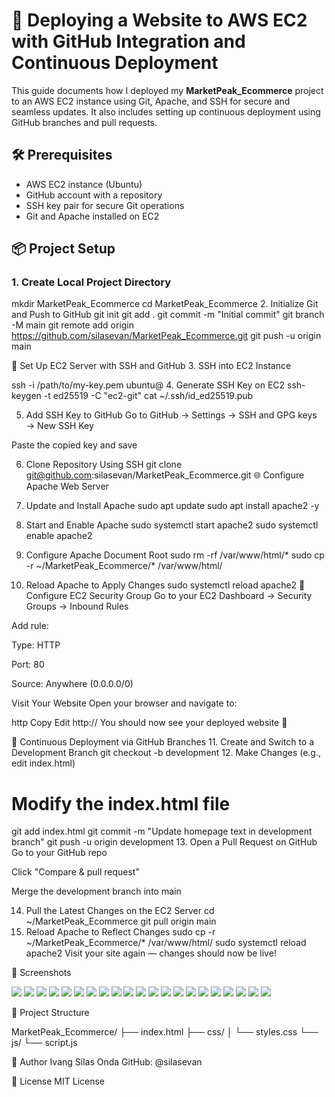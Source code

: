 # 🚀 Deploying a Website to AWS EC2 with GitHub Integration and Continuous Deployment

This guide documents how I deployed my **MarketPeak_Ecommerce** project to an AWS EC2 instance using Git, Apache, and SSH for secure and seamless updates. It also includes setting up continuous deployment using GitHub branches and pull requests.


## 🛠️ Prerequisites

- AWS EC2 instance (Ubuntu)
- GitHub account with a repository
- SSH key pair for secure Git operations
- Git and Apache installed on EC2


## 📦 Project Setup

### 1. Create Local Project Directory

mkdir MarketPeak_Ecommerce
cd MarketPeak_Ecommerce
2. Initialize Git and Push to GitHub
git init
git add .
git commit -m "Initial commit"
git branch -M main
git remote add origin https://github.com/silasevan/MarketPeak_Ecommerce.git
git push -u origin main


🔐 Set Up EC2 Server with SSH and GitHub
3. SSH into EC2 Instance

ssh -i /path/to/my-key.pem ubuntu@<EC2-PUBLIC-IP>
4. Generate SSH Key on EC2
ssh-keygen -t ed25519 -C "ec2-git"
cat ~/.ssh/id_ed25519.pub

5. Add SSH Key to GitHub
Go to GitHub → Settings → SSH and GPG keys → New SSH Key

Paste the copied key and save

6. Clone Repository Using SSH
git clone git@github.com:silasevan/MarketPeak_Ecommerce.git
🌐 Configure Apache Web Server
7. Update and Install Apache
sudo apt update
sudo apt install apache2 -y
8. Start and Enable Apache
sudo systemctl start apache2
sudo systemctl enable apache2

9. Configure Apache Document Root
sudo rm -rf /var/www/html/*
sudo cp -r ~/MarketPeak_Ecommerce/* /var/www/html/
10. Reload Apache to Apply Changes
sudo systemctl reload apache2
🔐 Configure EC2 Security Group
Go to your EC2 Dashboard → Security Groups → Inbound Rules

Add rule:

Type: HTTP

Port: 80

Source: Anywhere (0.0.0.0/0)

 Visit Your Website
Open your browser and navigate to:

http
Copy
Edit
http://<EC2-PUBLIC-IP>
You should now see your deployed website 🎉

🔄 Continuous Deployment via GitHub Branches
11. Create and Switch to a Development Branch
git checkout -b development
12. Make Changes (e.g., edit index.html)

# Modify the index.html file
git add index.html
git commit -m "Update homepage text in development branch"
git push -u origin development
13. Open a Pull Request on GitHub
Go to your GitHub repo

Click "Compare & pull request"

Merge the development branch into main

14. Pull the Latest Changes on the EC2 Server
cd ~/MarketPeak_Ecommerce
git pull origin main
15. Reload Apache to Reflect Changes
sudo cp -r ~/MarketPeak_Ecommerce/* /var/www/html/
sudo systemctl reload apache2
Visit your site again — changes should now be live!

📸 Screenshots

<img src="./img/1.png">
<img src="./img/2.png">
<img src="./img/3.png">
<img src="./img/4.png">
<img src="./img/4.png">
<img src="./img/6.png">
<img src="./img/7.png">
<img src="./img/8.png">
<img src="./img/9.png">
<img src="./img/10.png">
<img src="./img/11.png">
<img src="./img/12.png">
<img src="./img/12.png">
<img src="./img/14.png">
<img src="./img/15.png">
<img src="./img/16.png">
<img src="./img/17.png">
<img src="./img/18.png">
<img src="./img/19.png">
<img src="./img/20.png">
<img src="./img/21.png">

📁 Project Structure

MarketPeak_Ecommerce/
├── index.html
├── css/
│   └── styles.css
└── js/
    └── script.js


👤 Author
Ivang Silas Onda
GitHub: @silasevan

🧾 License
MIT License













